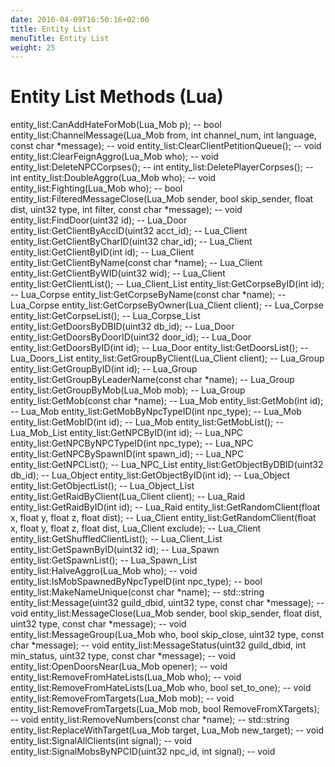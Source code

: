 ```yaml
---
date: 2016-04-09T16:50:16+02:00
title: Entity List
menuTitle: Entity List
weight: 25
---
```


# Entity List Methods \(Lua\)

entity_list:CanAddHateForMob(Lua_Mob p); -- bool
entity_list:ChannelMessage(Lua_Mob from, int channel_num, int language, const char *message); -- void
entity_list:ClearClientPetitionQueue(); -- void
entity_list:ClearFeignAggro(Lua_Mob who); -- void
entity_list:DeleteNPCCorpses(); -- int
entity_list:DeletePlayerCorpses(); -- int
entity_list:DoubleAggro(Lua_Mob who); -- void
entity_list:Fighting(Lua_Mob who); -- bool
entity_list:FilteredMessageClose(Lua_Mob sender, bool skip_sender, float dist, uint32 type, int filter, const char *message); -- void
entity_list:FindDoor(uint32 id); -- Lua_Door
entity_list:GetClientByAccID(uint32 acct_id); -- Lua_Client
entity_list:GetClientByCharID(uint32 char_id); -- Lua_Client
entity_list:GetClientByID(int id); -- Lua_Client
entity_list:GetClientByName(const char *name); -- Lua_Client
entity_list:GetClientByWID(uint32 wid); -- Lua_Client
entity_list:GetClientList(); -- Lua_Client_List
entity_list:GetCorpseByID(int id); -- Lua_Corpse
entity_list:GetCorpseByName(const char *name); -- Lua_Corpse
entity_list:GetCorpseByOwner(Lua_Client client); -- Lua_Corpse
entity_list:GetCorpseList(); -- Lua_Corpse_List
entity_list:GetDoorsByDBID(uint32 db_id); -- Lua_Door
entity_list:GetDoorsByDoorID(uint32 door_id); -- Lua_Door
entity_list:GetDoorsByID(int id); -- Lua_Door
entity_list:GetDoorsList(); -- Lua_Doors_List
entity_list:GetGroupByClient(Lua_Client client); -- Lua_Group
entity_list:GetGroupByID(int id); -- Lua_Group
entity_list:GetGroupByLeaderName(const char *name); -- Lua_Group
entity_list:GetGroupByMob(Lua_Mob mob); -- Lua_Group
entity_list:GetMob(const char *name); -- Lua_Mob
entity_list:GetMob(int id); -- Lua_Mob
entity_list:GetMobByNpcTypeID(int npc_type); -- Lua_Mob
entity_list:GetMobID(int id); -- Lua_Mob
entity_list:GetMobList(); -- Lua_Mob_List
entity_list:GetNPCByID(int id); -- Lua_NPC
entity_list:GetNPCByNPCTypeID(int npc_type); -- Lua_NPC
entity_list:GetNPCBySpawnID(int spawn_id); -- Lua_NPC
entity_list:GetNPCList(); -- Lua_NPC_List
entity_list:GetObjectByDBID(uint32 db_id); -- Lua_Object
entity_list:GetObjectByID(int id); -- Lua_Object
entity_list:GetObjectList(); -- Lua_Object_List
entity_list:GetRaidByClient(Lua_Client client); -- Lua_Raid
entity_list:GetRaidByID(int id); -- Lua_Raid
entity_list:GetRandomClient(float x, float y, float z, float dist); -- Lua_Client
entity_list:GetRandomClient(float x, float y, float z, float dist, Lua_Client exclude); -- Lua_Client
entity_list:GetShuffledClientList(); -- Lua_Client_List
entity_list:GetSpawnByID(uint32 id); -- Lua_Spawn
entity_list:GetSpawnList(); -- Lua_Spawn_List
entity_list:HalveAggro(Lua_Mob who); -- void
entity_list:IsMobSpawnedByNpcTypeID(int npc_type); -- bool
entity_list:MakeNameUnique(const char *name); -- std::string
entity_list:Message(uint32 guild_dbid, uint32 type, const char *message); -- void
entity_list:MessageClose(Lua_Mob sender, bool skip_sender, float dist, uint32 type, const char *message); -- void
entity_list:MessageGroup(Lua_Mob who, bool skip_close, uint32 type, const char *message); -- void
entity_list:MessageStatus(uint32 guild_dbid, int min_status, uint32 type, const char *message); -- void
entity_list:OpenDoorsNear(Lua_Mob opener); -- void
entity_list:RemoveFromHateLists(Lua_Mob who); -- void
entity_list:RemoveFromHateLists(Lua_Mob who, bool set_to_one); -- void
entity_list:RemoveFromTargets(Lua_Mob mob); -- void
entity_list:RemoveFromTargets(Lua_Mob mob, bool RemoveFromXTargets); -- void
entity_list:RemoveNumbers(const char *name); -- std::string
entity_list:ReplaceWithTarget(Lua_Mob target, Lua_Mob new_target); -- void
entity_list:SignalAllClients(int signal); -- void
entity_list:SignalMobsByNPCID(uint32 npc_id, int signal); -- void